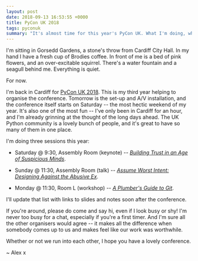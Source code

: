```yaml
---
layout: post
date: 2018-09-13 16:53:55 +0000
title: PyCon UK 2018
tags: pyconuk
summary: "It's almost time for this year's PyCon UK. What I'm doing, where to find me, how to have fun."
---
```


I'm sitting in Gorsedd Gardens, a stone's throw from Cardiff City Hall.
In my hand I have a fresh cup of Brodies coffee.
In front of me is a bed of pink flowers, and an over-excitable squirrel.
There's a water fountain and a seagull behind me.
Everything is quiet.

For now.

I'm back in Cardiff for [PyCon UK 2018](https://2018.pyconuk.org).
This is my third year helping to organise the conference.
Tomorrow is the set-up and A/V installation, and the conference itself starts on Saturday -- the most hectic weekend of my year.
It's also one of the most fun -- I've only been in Cardiff for an hour, and I'm already grinning at the thought of the long days ahead.
The UK Python community is a lovely bunch of people, and it's great to have so many of them in one place.

I'm doing three sessions this year:

*   Saturday @ 9:30, Assembly Room (keynote) -- [*Building Trust in an Age of Suspicious Minds*](https://2018.hq.pyconuk.org/schedule/item/794C/).

*   Sunday @ 11:30, Assembly Room (talk) -- [*Assume Worst Intent: Designing Against the Abusive Ex*](https://2018.hq.pyconuk.org/schedule/item/54DC/).

*   Monday @ 11:30, Room L (workshop) -- [*A Plumber's Guide to Git*](https://2018.hq.pyconuk.org/schedule/item/E725/).

I'll update that list with links to slides and notes soon after the conference.

If you're around, please do come and say hi, even if I look busy or shy!
I'm never too busy for a chat, especially if you're a first timer.
And I'm sure all the other organisers would agree -- it makes all the difference when somebody comes up to us and makes feel like our work was worthwhile.

Whether or not we run into each other, I hope you have a lovely conference.

~ Alex x
